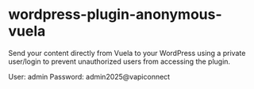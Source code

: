 # wordpress-plugin-anonymous-vuela
Send your content directly from Vuela to your WordPress using a private user/login to prevent unauthorized users from accessing the plugin.

User: admin
Password: admin2025@vapiconnect
